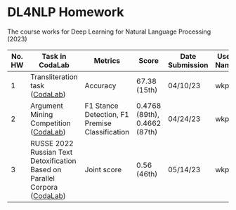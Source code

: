 # DL4NLP Homework

The course works for Deep Learning for Natural Language Processing (2023)

No. HW | Task in CodaLab | Metrics | Score | Date Submission | User Name
--- | --- | --- | --- |--- |--- 
1 | Transliteration task ([CodaLab](https://codalab.lisn.upsaclay.fr/competitions/12240)) | Accuracy | 67.38 (15th) | 04/10/23 | wkpn 
2 | Argument Mining Competition ([CodaLab](https://codalab.lisn.upsaclay.fr/competitions/786)) |  F1 Stance Detection, F1 Premise Classification  |  0.4768 (89th), 0.4662 (87th) | 04/24/23 | wkpn 
3 | RUSSE 2022 Russian Text Detoxification Based on Parallel Corpora ([CodaLab](https://codalab.lisn.upsaclay.fr/competitions/642)) | Joint score | 0.56 (46th) | 05/14/23 | wkpn 
